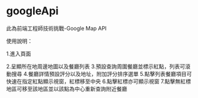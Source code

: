 # googleApi

 此為前端工程師技術挑戰-Google Map API
 
 使用說明：
 <p>1.進入頁面</P>
 2.呈顯所在地周邊地圖以及餐廳列表
 3.預設查詢周圍餐廳並標示紅點，列表可滾動搜尋
 4.餐廳詳情預設評分以及地址，附加評分排序選單
 5.點擊列表餐廳項目可快速在指定紅點顯示視窗，紅標移至中央
 6.點擊紅標亦可顯示視窗
 7.點擊無紅標地區可移至該地區並以該點為中心重新查詢附近餐廳
